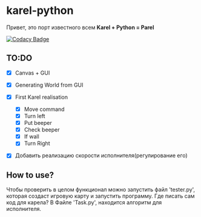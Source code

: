 # karel-python
Привет, это порт известного всем **Karel + Python = Parel**


[![Codacy Badge](https://api.codacy.com/project/badge/Grade/42e293bbfa3449c58e6cda9dc59d8c11)](https://www.codacy.com/app/linzer0/karel-python?utm_source=github.com&amp;utm_medium=referral&amp;utm_content=linzer0/karel-python&amp;utm_campaign=Badge_Grade)
## TO:DO
- [x] Canvas + GUI
- [x] Generating World from GUI
- [x] First Karel realisation 		 
	- [x] Move command			 
	- [x] Turn left			 
	- [x] Put beeper			
	- [x] Check beeper			 
	- [x] If wall			 
	- [x] Turn Right			 
- [X] Добавить реализацию скорости исполнителя(регулирование его)


## How to use?
Чтобы проверить в целом функционал можно запустить файл 'tester.py', которая создаст игровую карту и запустить программу.
Где писать сам код для карела? В Файле 'Task.py', находится алгоритм для исполнителя.
